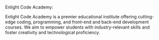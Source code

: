 Enlight Code Academy:

Enlight Code Academy is a premier educational institute offering cutting-edge coding, programming, and front-end and back-end development courses. We aim to empower students with industry-relevant skills and foster creativity and technological proficiency.
